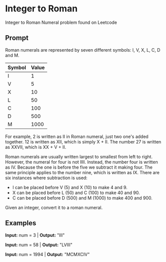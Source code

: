 # Integer to Roman

Integer to Roman Numeral problem found on Leetcode

## Prompt

Roman numerals are represented by seven different symbols: I, V, X, L, C, D and M.

| Symbol | Value      |
| ------ | ---------- |
| I      |       1    |
| V      |       5    |
| X      |       10   |
| L      |       50   |
| C      |       100  |
| D      |       500  |
| M      |       1000 |

For example, 2 is written as II in Roman numeral, just two one's added together. 12 is written as XII, which is simply 
X + II. The number 27 is written as XXVII, which is XX + V + II.

Roman numerals are usually written largest to smallest from left to right. However, the numeral for four is not 
IIII. Instead, the number four is written as IV. Because the one is before the five we subtract it making four. 
The same principle applies to the number nine, which is written as IX. There are six instances where subtraction 
is used:

 * I can be placed before V (5) and X (10) to make 4 and 9. 
 * X can be placed before L (50) and C (100) to make 40 and 90. 
 * C can be placed before D (500) and M (1000) to make 400 and 900.

Given an integer, convert it to a roman numeral.

## Examples

**Input:** num = 3 | **Output:** "III"

**Input:** num = 58 | **Output:** "LVIII"

**Input:** num = 1994 | **Output:** "MCMXCIV"